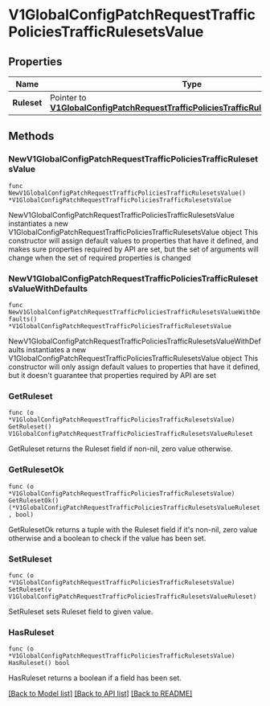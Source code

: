 # V1GlobalConfigPatchRequestTrafficPoliciesTrafficRulesetsValue

## Properties

Name | Type | Description | Notes
------------ | ------------- | ------------- | -------------
**Ruleset** | Pointer to [**V1GlobalConfigPatchRequestTrafficPoliciesTrafficRulesetsValueRuleset**](V1GlobalConfigPatchRequestTrafficPoliciesTrafficRulesetsValueRuleset.md) |  | [optional] 

## Methods

### NewV1GlobalConfigPatchRequestTrafficPoliciesTrafficRulesetsValue

`func NewV1GlobalConfigPatchRequestTrafficPoliciesTrafficRulesetsValue() *V1GlobalConfigPatchRequestTrafficPoliciesTrafficRulesetsValue`

NewV1GlobalConfigPatchRequestTrafficPoliciesTrafficRulesetsValue instantiates a new V1GlobalConfigPatchRequestTrafficPoliciesTrafficRulesetsValue object
This constructor will assign default values to properties that have it defined,
and makes sure properties required by API are set, but the set of arguments
will change when the set of required properties is changed

### NewV1GlobalConfigPatchRequestTrafficPoliciesTrafficRulesetsValueWithDefaults

`func NewV1GlobalConfigPatchRequestTrafficPoliciesTrafficRulesetsValueWithDefaults() *V1GlobalConfigPatchRequestTrafficPoliciesTrafficRulesetsValue`

NewV1GlobalConfigPatchRequestTrafficPoliciesTrafficRulesetsValueWithDefaults instantiates a new V1GlobalConfigPatchRequestTrafficPoliciesTrafficRulesetsValue object
This constructor will only assign default values to properties that have it defined,
but it doesn't guarantee that properties required by API are set

### GetRuleset

`func (o *V1GlobalConfigPatchRequestTrafficPoliciesTrafficRulesetsValue) GetRuleset() V1GlobalConfigPatchRequestTrafficPoliciesTrafficRulesetsValueRuleset`

GetRuleset returns the Ruleset field if non-nil, zero value otherwise.

### GetRulesetOk

`func (o *V1GlobalConfigPatchRequestTrafficPoliciesTrafficRulesetsValue) GetRulesetOk() (*V1GlobalConfigPatchRequestTrafficPoliciesTrafficRulesetsValueRuleset, bool)`

GetRulesetOk returns a tuple with the Ruleset field if it's non-nil, zero value otherwise
and a boolean to check if the value has been set.

### SetRuleset

`func (o *V1GlobalConfigPatchRequestTrafficPoliciesTrafficRulesetsValue) SetRuleset(v V1GlobalConfigPatchRequestTrafficPoliciesTrafficRulesetsValueRuleset)`

SetRuleset sets Ruleset field to given value.

### HasRuleset

`func (o *V1GlobalConfigPatchRequestTrafficPoliciesTrafficRulesetsValue) HasRuleset() bool`

HasRuleset returns a boolean if a field has been set.


[[Back to Model list]](../README.md#documentation-for-models) [[Back to API list]](../README.md#documentation-for-api-endpoints) [[Back to README]](../README.md)



